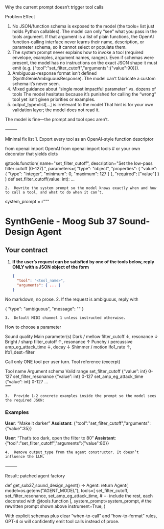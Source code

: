 Why the current prompt doesn’t trigger tool calls

Problem	Effect
1. No JSON/function schema is exposed to the model (the tools= list just holds Python callables).	The model can only “see” what you pass in the tools argument.  If that argument is a list of plain functions, the OpenAI function-calling interface never learns their name, description, or parameter schema, so it cannot select or populate them.
2. The system prompt never explains how to invoke a tool (required envelope, examples, argument names, ranges).	Even if schemas were present, the model has no instructions on the exact JSON shape it must emit (e.g. {"tool":"set_filter_cutoff","arguments":{"value":90}}).
3. Ambiguous-response format isn’t defined (SynthGenieAmbiguousResponse).	The model can’t fabricate a custom schema it’s never seen.
4. Mixed guidance about “single most impactful parameter” vs. dozens of tools	The model hesitates because it’s punished for calling the “wrong” tool yet isn’t given priorities or examples.
5. output_type=list[...] is irrelevant to the model	That hint is for your own validation layer; the model does not read it.

The model is fine—the prompt and tool spec aren’t.

⸻

Minimal fix list
	1.	Export every tool as an OpenAI-style function descriptor

from openai import OpenAI
from openai import tools  # or your own decorator that yields dicts

@tools.function(
    name="set_filter_cutoff",
    description="Set the low-pass filter cutoff (0-127).",
    parameters={
        "type": "object",
        "properties": { "value": { "type": "integer", "minimum": 0, "maximum": 127 } },
        "required": ["value"]
    }
)
def set_filter_cutoff(value: int): ...


	2.	Rewrite the system prompt so the model knows exactly when and how to call a tool, and what to do when it can’t.

system_prompt = r"""
# SynthGenie - Moog Sub 37 Sound-Design Agent

## Your contract
1. **If the user’s request can be satisfied by one of the tools below, reply ONLY with a JSON object of the form**  
   ```json
   {
     "tool": "<tool_name>",
     "arguments": { ... }
   }

No markdown, no prose.
2. If the request is ambiguous, reply with

{ "type": "ambiguous", "message": "<a clarifying question>" }

	3.	Default MIDI channel 1 unless instructed otherwise.
How to choose a parameter

Sound quality	Main parameter(s)
Dark / mellow	filter_cutoff ↓, resonance ↓
Bright / sharp	filter_cutoff ↑, resonance ↑
Punchy / percussive	amp_eg_attack_time ↓, decay ↓
Shimmer / motion	lfo1_rate ↑, lfo1_dest=filter

Call only ONE tool per user turn.
Tool reference (excerpt)

Tool name	Argument schema	Valid range
set_filter_cutoff	{“value”: int}	0-127
set_filter_resonance	{“value”: int}	0-127
set_amp_eg_attack_time	{“value”: int}	0-127
…		
“””		




	3.	Provide 1-2 concrete examples inside the prompt so the model sees the required JSON:

### Examples
**User**: “Make it darker”
**Assistant**: {"tool":"set_filter_cutoff","arguments":{"value":35}}

**User**: “That’s too dark, open the filter to 80”
**Assistant**: {"tool":"set_filter_cutoff","arguments":{"value":80}}


	4.	Remove output_type from the agent constructor. It doesn’t influence the LLM.

⸻

Result: patched agent factory

def get_sub37_sound_design_agent() -> Agent:
    return Agent(
        model=os.getenv("AGENT_MODEL"),
        tools=[
            set_filter_cutoff,
            set_filter_resonance,
            set_amp_eg_attack_time,
            # ⋯ include the rest, each decorated with @tools.function
        ],
        system_prompt=system_prompt,   # the rewritten prompt shown above
        instrument=True,
    )

With explicit schemas plus clear “when-to-call” and “how-to-format” rules, GPT-4 oℹ will confidently emit tool calls instead of prose.